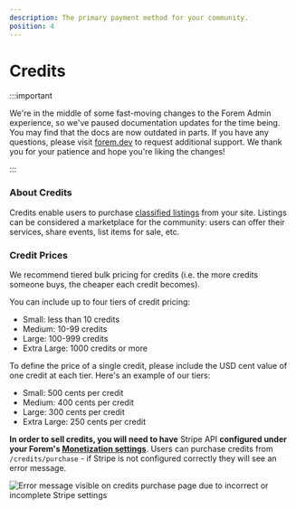 ```yaml
---
description: The primary payment method for your community.
position: 4
---
```


# Credits

:::important

We're in the middle of some fast-moving changes to the Forem Admin experience, so we've paused documentation updates for the time being. You may find that the docs are now outdated in parts. If you have any questions, please visit [forem.dev](https://forem.dev) to request additional support. We thank you for your patience and hope you're liking the changes!

:::

### About Credits

Credits enable users to purchase [classified listings](https://admin.forem.com/docs/advanced-customization/listings) from your site. Listings can be considered a marketplace for the community: users can offer their services, share events, list items for sale, etc.

### Credit Prices

We recommend tiered bulk pricing for credits (i.e. the more credits someone buys, the cheaper each credit becomes).

You can include up to four tiers of credit pricing:

- Small: less than 10 credits
- Medium: 10-99 credits
- Large: 100-999 credits
- Extra Large: 1000 credits or more

To define the price of a single credit, please include the USD cent value of one credit at each tier. Here's an example of our tiers:

- Small: 500 cents per credit
- Medium: 400 cents per credit
- Large: 300 cents per credit
- Extra Large: 250 cents per credit

**In order to sell credits, you will need to have** Stripe API **configured under your Forem's [Monetization settings](https://admin.forem.com/docs/advanced-customization/config/monetization)**. Users can purchase credits from `/credits/purchase` - if Stripe is not configured correctly they will see an error message.

![Error message visible on credits purchase page due to incorrect or incomplete Stripe settings](https://raw.githubusercontent.com/forem/admin-docs/main/static/img/creditsPurchasePage.png)
